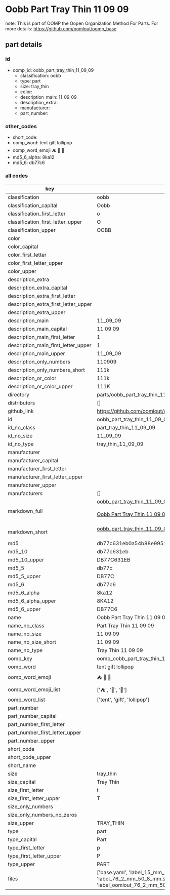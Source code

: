 # Oobb Part Tray Thin 11 09 09  

note: This is part of OOMP the Oopen Organization Method For Parts. For more details: https://github.com/oomlout/oomp_base

##  part details





### id
* oomp_id: oobb_part_tray_thin_11_09_09
  * classification: oobb
  * type: part
  * size: tray_thin
  * color: 
  * description_main: 11_09_09
  * description_extra: 
  * manufacturer: 
  * part_number: 

### other_codes
* short_code: 
* oomp_word: tent gift lollipop
* oomp_word_emoji :tent: :gift: :lollipop:
* md5_6_alpha: 8ka12
* md5_6: db77c6

### all codes 
| key | value |  
| --- | --- |  
| classification | oobb |  
| classification_capital | Oobb |  
| classification_first_letter | o |  
| classification_first_letter_upper | O |  
| classification_upper | OOBB |  
| color |  |  
| color_capital |  |  
| color_first_letter |  |  
| color_first_letter_upper |  |  
| color_upper |  |  
| description_extra |  |  
| description_extra_capital |  |  
| description_extra_first_letter |  |  
| description_extra_first_letter_upper |  |  
| description_extra_upper |  |  
| description_main | 11_09_09 |  
| description_main_capital | 11 09 09 |  
| description_main_first_letter | 1 |  
| description_main_first_letter_upper | 1 |  
| description_main_upper | 11_09_09 |  
| description_only_numbers | 110909 |  
| description_only_numbers_short | 111k |  
| description_or_color | 111k |  
| description_or_color_upper | 111K |  
| directory | parts/oobb_part_tray_thin_11_09_09 |  
| distributors | [] |  
| github_link | https://github.com/oomlout/oomlout_oomp_part_src/tree/main/parts/oobb_part_tray_thin_11_09_09/working |  
| id | oobb_part_tray_thin_11_09_09 |  
| id_no_class | part_tray_thin_11_09_09 |  
| id_no_size | 11_09_09 |  
| id_no_type | tray_thin_11_09_09 |  
| manufacturer |  |  
| manufacturer_capital |  |  
| manufacturer_first_letter |  |  
| manufacturer_first_letter_upper |  |  
| manufacturer_upper |  |  
| manufacturers | [] |  
| markdown_full | [oobb_part_tray_thin_11_09_09](https://github.com/oomlout/oomlout_oomp_part_src/tree/main/parts/oobb_part_tray_thin_11_09_09/working)<br>[](https://github.com/oomlout/oomlout_oomp_part_src/tree/main/parts/oobb_part_tray_thin_11_09_09/working)<br>[Oobb Part Tray Thin 11 09 09](https://github.com/oomlout/oomlout_oomp_part_src/tree/main/parts/oobb_part_tray_thin_11_09_09/working)<br><br> |  
| markdown_short | [oobb_part_tray_thin_11_09_09](https://github.com/oomlout/oomlout_oomp_part_src/tree/main/parts/oobb_part_tray_thin_11_09_09/working)<br><br> |  
| md5 | db77c631eb0a54b88e9951cc8045bc39 |  
| md5_10 | db77c631eb |  
| md5_10_upper | DB77C631EB |  
| md5_5 | db77c |  
| md5_5_upper | DB77C |  
| md5_6 | db77c6 |  
| md5_6_alpha | 8ka12 |  
| md5_6_alpha_upper | 8KA12 |  
| md5_6_upper | DB77C6 |  
| name | Oobb Part Tray Thin 11 09 09 |  
| name_no_class | Part Tray Thin 11 09 09 |  
| name_no_size | 11 09 09 |  
| name_no_size_short | 11 09 09 |  
| name_no_type | Tray Thin 11 09 09 |  
| oomp_key | oomp_oobb_part_tray_thin_11_09_09 |  
| oomp_word | tent gift lollipop |  
| oomp_word_emoji | :tent: :gift: :lollipop: |  
| oomp_word_emoji_list | [':tent:', ':gift:', ':lollipop:'] |  
| oomp_word_list | ['tent', 'gift', 'lollipop'] |  
| part_number |  |  
| part_number_capital |  |  
| part_number_first_letter |  |  
| part_number_first_letter_upper |  |  
| part_number_upper |  |  
| short_code |  |  
| short_code_upper |  |  
| short_name |  |  
| size | tray_thin |  
| size_capital | Tray Thin |  
| size_first_letter | t |  
| size_first_letter_upper | T |  
| size_only_numbers |  |  
| size_only_numbers_no_zeros |  |  
| size_upper | TRAY_THIN |  
| type | part |  
| type_capital | Part |  
| type_first_letter | p |  
| type_first_letter_upper | P |  
| type_upper | PART |  
| files | ['base.yaml', 'label_15_mm_30_mm.pdf', 'label_15_mm_30_mm.svg', 'label_76_2_mm_50_8_mm.pdf', 'label_76_2_mm_50_8_mm.svg', 'label_oomlout_76_2_mm_50_8_mm.pdf', 'label_oomlout_76_2_mm_50_8_mm.svg', 'readme.md', 'working.json', 'working.yaml'] |  
